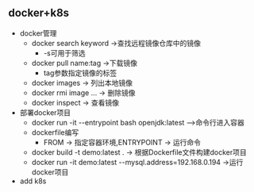  ## docker+k8s

* docker管理
  * docker search keyword ->查找远程镜像仓库中的镜像  
    * -s可用于筛选
  * docker pull name:tag  ->下载镜像
    * tag参数指定镜像的标签
  * docker images -> 列出本地镜像
  * docker rmi image ...  -> 删除镜像
  * docker inspect  -> 查看镜像
* 部署docker项目
  * docker run -it --entrypoint bash openjdk:latest -->命令行进入容器
  * dockerfile编写
    * FROM -> 指定容器环境,ENTRYPOINT -> 运行命令
  * docker build -t demo:latest . -> 根据Dockerfile文件构建docker项目
  * docker run -it demo:latest --mysql.address=192.168.0.194 ->运行docker项目
* add k8s
    
